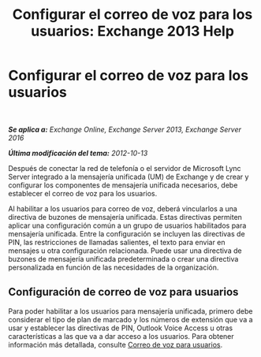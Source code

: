 ﻿---
title: 'Configurar el correo de voz para los usuarios: Exchange 2013 Help'
TOCTitle: Configurar el correo de voz para los usuarios
ms:assetid: 572991d6-0dc7-4a65-b716-ac6acdc5c9c6
ms:mtpsurl: https://technet.microsoft.com/es-es/library/JJ673527(v=EXCHG.150)
ms:contentKeyID: 49895641
ms.date: 05/22/2018
mtps_version: v=EXCHG.150
ms.translationtype: MT
---

# Configurar el correo de voz para los usuarios

 

_**Se aplica a:** Exchange Online, Exchange Server 2013, Exchange Server 2016_

_**Última modificación del tema:** 2012-10-13_

Después de conectar la red de telefonía o el servidor de Microsoft Lync Server integrado a la mensajería unificada (UM) de Exchange y de crear y configurar los componentes de mensajería unificada necesarios, debe establecer el correo de voz para los usuarios.

Al habilitar a los usuarios para correo de voz, deberá vincularlos a una directiva de buzones de mensajería unificada. Estas directivas permiten aplicar una configuración común a un grupo de usuarios habilitados para mensajería unificada. Entre la configuración se incluyen las directivas de PIN, las restricciones de llamadas salientes, el texto para enviar en mensajes u otra configuración relacionada. Puede usar una directiva de buzones de mensajería unificada predeterminada o crear una directiva personalizada en función de las necesidades de la organización.

## Configuración de correo de voz para usuarios

Para poder habilitar a los usuarios para mensajería unificada, primero debe considerar el tipo de plan de marcado y los números de extensión que va a usar y establecer las directivas de PIN, Outlook Voice Access u otras características a las que va a dar acceso a los usuarios. Para obtener información más detallada, consulte [Correo de voz para usuarios](voice-mail-for-users-exchange-2013-help.md).

